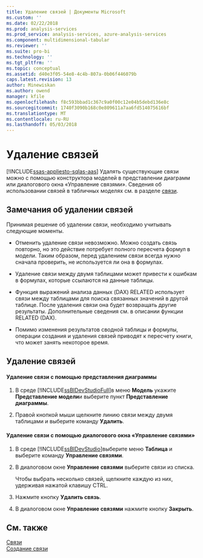 ```yaml
---
title: Удаление связей | Документы Microsoft
ms.custom: ''
ms.date: 02/22/2018
ms.prod: analysis-services
ms.prod_service: analysis-services, azure-analysis-services
ms.component: multidimensional-tabular
ms.reviewer: ''
ms.suite: pro-bi
ms.technology: ''
ms.tgt_pltfrm: ''
ms.topic: conceptual
ms.assetid: d40e3f05-54e8-4c4b-807a-0b06f446079b
caps.latest.revision: 13
author: Minewiskan
ms.author: owend
manager: kfile
ms.openlocfilehash: f8c593bbad1c367c9a0f00c12e04b5debd136e8c
ms.sourcegitcommit: 1740f3090b168c0e809611a7aa6fd514075616bf
ms.translationtype: MT
ms.contentlocale: ru-RU
ms.lasthandoff: 05/03/2018
---
```

# <a name="delete-relationships"></a>Удаление связей 
[!INCLUDE[ssas-appliesto-sqlas-aas](../../includes/ssas-appliesto-sqlas-aas.md)]
  Удалять существующие связи можно с помощью конструктора моделей в представлении диаграмм или диалогового окна «Управление связями». Сведения об использовании связей в табличных моделях см. в разделе [связи](../../analysis-services/tabular-models/relationships-ssas-tabular.md).  
  
## <a name="considerations-for-deleting-relationships"></a>Замечания об удалении связей  
 Принимая решение об удалении связи, необходимо учитывать следующие моменты.  
  
-   Отменить удаление связи невозможно. Можно создать связь повторно, но это действие потребует полного пересчета формул в модели. Таким образом, перед удалением связи всегда нужно сначала проверить, не используется ли она в формулах.  
  
-   Удаление связи между двумя таблицами может привести к ошибкам в формулах, которые ссылаются на данные таблицы.  
  
-   Функция выражений анализа данных (DAX) RELATED использует связи между таблицами для поиска связанных значений в другой таблице. После удаления связи она будет возвращать другие результаты. Дополнительные сведения см. в описании функции RELATED (DAX).  
  
-   Помимо изменения результатов сводной таблицы и формулы, операции создания и удаления связей приводят к пересчету книги, что может занять некоторое время.  
  
## <a name="delete-relationships"></a>Удаление связей  
  
#### <a name="to-delete-a-relationship-by-using-diagram-view"></a>Удаление связи с помощью представления диаграммы  
  
1.  В среде [!INCLUDE[ssBIDevStudioFull](../../includes/ssbidevstudiofull-md.md)]в меню **Модель** укажите **Представление модели**и выберите пункт **Представление диаграммы**.  
  
2.  Правой кнопкой мыши щелкните линию связи между двумя таблицами и выберите команду **Удалить**.  
  
#### <a name="to-delete-a-relationship-by-using-the-manage-relationships-dialog-box"></a>Удаление связи с помощью диалогового окна «Управление связями»  
  
1.  В среде [!INCLUDE[ssBIDevStudio](../../includes/ssbidevstudio-md.md)]выберите меню **Таблица** и выберите команду **Управление связями**.  
  
2.  В диалоговом окне **Управление связями** выберите связи из списка.  
  
     Чтобы выбрать несколько связей, щелкните каждую из них, удерживая нажатой клавишу CTRL.  
  
3.  Нажмите кнопку **Удалить связь**.  
  
4.  В диалоговом окне **Управление связями** нажмите кнопку **Закрыть**.  
  
## <a name="see-also"></a>См. также  
 [Связи](../../analysis-services/tabular-models/relationships-ssas-tabular.md)   
 [Создание связи](../../analysis-services/tabular-models/create-a-relationship-between-two-tables-ssas-tabular.md)  
  
  

